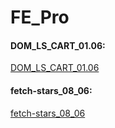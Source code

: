 # FE_Pro
#### DOM_LS_CART_01.06: 
[DOM_LS_CART_01.06](https://valetronika.github.io/FE_Pro/DOM_LS_CART_01.06)

#### fetch-stars_08_06:
[fetch-stars_08_06](https://valetronika.github.io/FE_Pro/fetch-stars_08_06)
